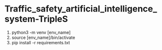 # Traffic_safety_artificial_intelligence_system-TripleS

1. python3 -m venv [env_name]
2. source [env_name]/bin/activate
3. pip install -r requirements.txt
